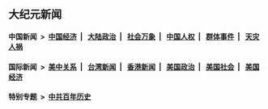 ## 大纪元新闻

#### 中国新闻 &nbsp;>&nbsp; [中国经济](indexes/ncid283/README.md?03251245) &nbsp;| &nbsp; [大陆政治](indexes/ncid277/README.md?03251245) &nbsp;| &nbsp; [社会万象](indexes/ncid282/README.md?03251245) &nbsp;| &nbsp; [中国人权](indexes/ncid278/README.md?03251245) &nbsp;| &nbsp; [群体事件](indexes/ncid279/README.md?03251245) &nbsp;| &nbsp; [天灾人祸](indexes/ncid280/README.md?03251245)

#### 国际新闻 &nbsp;>&nbsp; [美中关系](indexes/nf1412576/README.md?03251245) &nbsp;| &nbsp; [台湾新闻](indexes/ncid1349361/README.md?03251245) &nbsp;| &nbsp; [香港新闻](indexes/ncid1349362/README.md?03251245) &nbsp;| &nbsp; [美国政治](indexes/ncid1078159/README.md?03251245) &nbsp;| &nbsp; [美国社会](indexes/ncid1078160/README.md?03251245) &nbsp;| &nbsp; [美国经济](indexes/ncid1078158/README.md?03251245)

#### 特别专题 &nbsp;>&nbsp; [中共百年历史](https://github.com/epoch-news/epoch-special/blob/master/README.md?03251245)  
